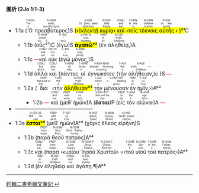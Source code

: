 #### 圖析 (2Jo 1:1-3)

- 1:1a (<RUBY><ruby><ruby>Ὁ<rt>ὁ</rt></ruby><rt>The</rt></ruby><rt>T-NSM</rt></RUBY> <RUBY><ruby><ruby>πρεσβύτερος<rt>πρεσβύτερος</rt></ruby><rt>elder,</rt></ruby><rt>A-NSM</rt></RUBY>)S <mark>(‹<RUBY><ruby><ruby>ἐκλεκτῇ<rt>ἐκλεκτός</rt></ruby><rt>To [the] elect</rt></ruby><rt>A-DSF</rt></RUBY> <RUBY><ruby><ruby>κυρίᾳ<rt>Κυρία</rt></ruby><rt>lady</rt></ruby><rt>N-DSF</rt></RUBY>› <RUBY><ruby><ruby>καὶ<rt>καί</rt></ruby><rt>and</rt></ruby><rt>CONJ</rt></RUBY> ‹<RUBY><ruby><ruby>τοῖς<rt>ὁ</rt></ruby><rt>to the</rt></ruby><rt>T-DPN</rt></RUBY> <RUBY><ruby><ruby>τέκνοις<rt>τέκνον</rt></ruby><rt>children</rt></ruby><rt>N-DPN</rt></RUBY> <RUBY><ruby><ruby>αὐτῆς<rt>αὐτός</rt></ruby><rt>of her,</rt></ruby><rt>P-GSF</rt></RUBY> › )°¹</mark>C
	- 1:1b (<RUBY><ruby><ruby>οὓς°¹<rt>ὅς, ἥ</rt></ruby><rt>whom</rt></ruby><rt>R-APM</rt></RUBY>)C (<RUBY><ruby><ruby>ἐγὼ<rt>ἐγώ</rt></ruby><rt>I</rt></ruby><rt>P-1NS</rt></RUBY>)S <RUBY><ruby><ruby><mark><strong>ἀγαπῶ</strong>°²</mark><rt>ἀγαπάω</rt></ruby><rt>love</rt></ruby><rt>V-PAI-1S</rt></RUBY> (<RUBY><ruby><ruby>ἐν<rt>ἐν</rt></ruby><rt>in</rt></ruby><rt>PREP</rt></RUBY> <RUBY><ruby><ruby>ἀληθείᾳ,<rt>ἀλήθεια</rt></ruby><rt>truth,</rt></ruby><rt>N-DSF</rt></RUBY>)A
	- 1:1c <strong><font color='red'>—</font></strong><RUBY><ruby><ruby>καὶ<rt>καί</rt></ruby><rt>and</rt></ruby><rt>CONJ</rt></RUBY> <RUBY><ruby><ruby>οὐκ<rt>οὐ</rt></ruby><rt>not</rt></ruby><rt>PRT-N</rt></RUBY> (<RUBY><ruby><ruby>ἐγὼ<rt>ἐγώ</rt></ruby><rt>I</rt></ruby><rt>P-1NS</rt></RUBY> <RUBY><ruby><ruby>μόνος,<rt>μόνος</rt></ruby><rt>only,</rt></ruby><rt>A-NSM</rt></RUBY>)S
	- 1:1d <RUBY><ruby><ruby>ἀλλὰ<rt>ἀλλά</rt></ruby><rt>but</rt></ruby><rt>CONJ</rt></RUBY> <RUBY><ruby><ruby>καὶ<rt>καί</rt></ruby><rt>also</rt></ruby><rt>CONJ</rt></RUBY> {<RUBY><ruby><ruby>πάντες<rt>πᾶς</rt></ruby><rt>all</rt></ruby><rt>A-NPM</rt></RUBY> <RUBY><ruby><ruby>οἱ<rt>ὁ</rt></ruby><rt>those</rt></ruby><rt>T-NPM</rt></RUBY> <RUBY><ruby><ruby><em>ἐγνωκότες</em><rt>γινώσκω</rt></ruby><rt>already knowing</rt></ruby><rt>V-RAP-NPM</rt></RUBY> (<RUBY><ruby><ruby>τὴν<rt>ὁ</rt></ruby><rt>the</rt></ruby><rt>T-ASF</rt></RUBY> <RUBY><ruby><ruby>ἀλήθειαν,<rt>ἀλήθεια</rt></ruby><rt>truth —</rt></ruby><rt>N-ASF</rt></RUBY>)c }S<strong><font color='red'> —</font></strong>
	- 1:2a (<RUBY><ruby><ruby>διὰ<rt>διά</rt></ruby><rt>because of</rt></ruby><rt>PREP</rt></RUBY> ‹<RUBY><ruby><ruby>τὴν<rt>ὁ</rt></ruby><rt>the</rt></ruby><rt>T-ASF</rt></RUBY> <RUBY><ruby><ruby><mark>ἀλήθειαν°³</mark><rt>ἀλήθεια</rt></ruby><rt>truth</rt></ruby><rt>N-ASF</rt></RUBY> <RUBY><ruby><ruby>τὴν<rt>ὁ</rt></ruby><rt>which</rt></ruby><rt>T-ASF</rt></RUBY> <RUBY><ruby><ruby><em>μένουσαν</em><rt>μένω</rt></ruby><rt>is abiding</rt></ruby><rt>V-PAP-ASF</rt></RUBY> <RUBY><ruby><ruby>ἐν<rt>ἐν</rt></ruby><rt>in</rt></ruby><rt>PREP</rt></RUBY> <RUBY><ruby><ruby>ἡμῖν,<rt>ἐγώ</rt></ruby><rt>us</rt></ruby><rt>P-1DP</rt></RUBY>›)A°²
		- 1:2b <strong><font color='red'>—</font></strong> <RUBY><ruby><ruby>καὶ<rt>καί</rt></ruby><rt>and</rt></ruby><rt>CONJ</rt></RUBY> (<RUBY><ruby><ruby>μεθ᾽<rt>μετά</rt></ruby><rt>with</rt></ruby><rt>PREP</rt></RUBY> <RUBY><ruby><ruby>ἡμῶν<rt>ἐγώ</rt></ruby><rt>us</rt></ruby><rt>P-1GP</rt></RUBY>)A (<RUBY><ruby><ruby><strong>ἔσται</strong><rt>εἰμί</rt></ruby><rt>that will be</rt></ruby><rt>V-FDI-3S°³</rt></RUBY>)P (<RUBY><ruby><ruby>εἰς<rt>εἰς</rt></ruby><rt>to</rt></ruby><rt>PREP</rt></RUBY> <RUBY><ruby><ruby>τὸν<rt>ὁ</rt></ruby><rt>the</rt></ruby><rt>T-ASM</rt></RUBY> <RUBY><ruby><ruby>αἰῶνα·<rt>αἰών</rt></ruby><rt>age:</rt></ruby><rt>N-ASM</rt></RUBY>)A <strong><font color='red'>—</font></strong>
- ———————————————
- 1:3a <RUBY><ruby><ruby><mark><strong>ἔσται</strong>°⁴</mark><rt>εἰμί</rt></ruby><rt>Will be</rt></ruby><rt>V-FDI-3S</rt></RUBY> (<RUBY><ruby><ruby>μεθ᾽<rt>μετά</rt></ruby><rt>with</rt></ruby><rt>PREP</rt></RUBY> <RUBY><ruby><ruby>ἡμῶν<rt>ἐγώ</rt></ruby><rt>us</rt></ruby><rt>P-1GP</rt></RUBY>)A°⁴ (<RUBY><ruby><ruby>χάρις<rt>χάρις</rt></ruby><rt>grace,</rt></ruby><rt>N-NSF</rt></RUBY> <RUBY><ruby><ruby>ἔλεος<rt>ἔλεος</rt></ruby><rt>mercy,</rt></ruby><rt>N-NSN</rt></RUBY> <RUBY><ruby><ruby>εἰρήνη<rt>εἰρήνη</rt></ruby><rt>[and] peace</rt></ruby><rt>N-NSF</rt></RUBY>)S 
	- 1:3b (<RUBY><ruby><ruby>παρὰ<rt>παρά</rt></ruby><rt>from</rt></ruby><rt>PREP</rt></RUBY> <RUBY><ruby><ruby>θεοῦ<rt>θεός</rt></ruby><rt>God</rt></ruby><rt>N-GSM</rt></RUBY> <RUBY><ruby><ruby>πατρὸς<rt>πατήρ</rt></ruby><rt>[the] Father</rt></ruby><rt>N-GSM</rt></RUBY>)A°⁴ 
	- 1:3c <RUBY><ruby><ruby>καὶ<rt>καί</rt></ruby><rt>and</rt></ruby><rt>CONJ</rt></RUBY> (<RUBY><ruby><ruby>παρὰ<rt>παρά</rt></ruby><rt>from</rt></ruby><rt>PREP</rt></RUBY> ‹<RUBY><ruby><ruby>κυρίου<rt>κύριος</rt></ruby><rt>Lord</rt></ruby><rt>N-GSM</rt></RUBY> <RUBY><ruby><ruby>Ἰησοῦ<rt>Ἰησοῦς</rt></ruby><rt>Jesus</rt></ruby><rt>N-GSM-P</rt></RUBY> <RUBY><ruby><ruby>Χριστοῦ<rt>Χριστός</rt></ruby><rt>Christ,</rt></ruby><rt>N-GSM-T</rt></RUBY>› =‹<RUBY><ruby><ruby>τοῦ<rt>ὁ</rt></ruby><rt>the</rt></ruby><rt>T-GSM</rt></RUBY> <RUBY><ruby><ruby>υἱοῦ<rt>υἱός</rt></ruby><rt>Son</rt></ruby><rt>N-GSM</rt></RUBY> <RUBY><ruby><ruby>τοῦ<rt>ὁ</rt></ruby><rt>of the</rt></ruby><rt>T-GSM</rt></RUBY> <RUBY><ruby><ruby>πατρὸς<rt>πατήρ</rt></ruby><rt>Father,</rt></ruby><rt>N-GSM</rt></RUBY>›)A°⁴
	- 1:3d (<RUBY><ruby><ruby>ἐν<rt>ἐν</rt></ruby><rt>in</rt></ruby><rt>PREP</rt></RUBY> <RUBY><ruby><ruby>ἀληθείᾳ<rt>ἀλήθεια</rt></ruby><rt>truth</rt></ruby><rt>N-DSF</rt></RUBY> <RUBY><ruby><ruby>καὶ<rt>καί</rt></ruby><rt>and</rt></ruby><rt>CONJ</rt></RUBY> <RUBY><ruby><ruby>ἀγάπῃ.¶<rt>ἀγάπη</rt></ruby><rt>love.</rt></ruby><rt>N-DSF</rt></RUBY>)A°⁴




---
[約翰二書希臘文筆記 ↵](2John-Notes.md)
